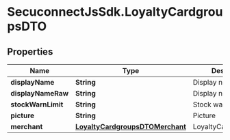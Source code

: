 # SecuconnectJsSdk.LoyaltyCardgroupsDTO

## Properties
Name | Type | Description | Notes
------------ | ------------- | ------------- | -------------
**displayName** | **String** | Display name | [optional] 
**displayNameRaw** | **String** | Display name raw | [optional] 
**stockWarnLimit** | **String** | Stock warn limit | [optional] 
**picture** | **String** | Picture | [optional] 
**merchant** | [**LoyaltyCardgroupsDTOMerchant**](LoyaltyCardgroupsDTOMerchant.md) | LoyaltyCardgroupsDTO | [optional] 


